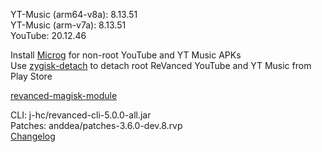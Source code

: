 YT-Music (arm64-v8a): 8.13.51  
YT-Music (arm-v7a): 8.13.51  
YouTube: 20.12.46  

Install [Microg](https://github.com/ReVanced/GmsCore/releases) for non-root YouTube and YT Music APKs  
Use [zygisk-detach](https://github.com/j-hc/zygisk-detach) to detach root ReVanced YouTube and YT Music from Play Store  

[revanced-magisk-module](https://github.com/j-hc/revanced-magisk-module)
  
CLI: j-hc/revanced-cli-5.0.0-all.jar  
Patches: anddea/patches-3.6.0-dev.8.rvp  
[Changelog](https://github.com/anddea/revanced-patches/releases/tag/v3.6.0-dev.8)  
